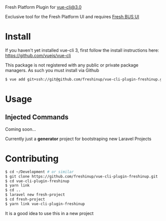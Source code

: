 Fresh Platform Plugin for [vue-cli@3.0](https://github.com/vuejs/vue-cli)

Exclusive tool for the Fresh Platform UI and requires [Fresh BUS UI](https://github.com/FreshinUp/fresh-bus-forms)

# Install

If you haven't yet installed vue-cli 3, first follow the install instructions here: https://github.com/vuejs/vue-cli

This package is not registered with any public or private package managers. As such you must install via Github

```bash
$ vue add git+ssh://git@github.com/freshinup/vue-cli-plugin-freshinup.git
```

# Usage

## Injected Commands
Coming soon...

Currently just a **generator** project for bootstraping new Laravel Projects


# Contributing

```bash
$ cd ~/Development # or similar
$ git clone https://github.com/freshinup/vue-cli-plugin-freshinup.git
$ cd vue-cli-plugin-freshinup
$ yarn link
$ cd ..
$ laravel new fresh-project
$ cd fresh-project
$ yarn link vue-cli-plugin-freshinup
```

It is a good idea to use this in a new project
